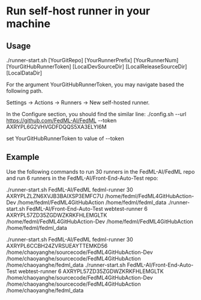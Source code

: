 # Run self-host runner in your machine

## Usage

./runner-start.sh [YourGitRepo] [YourRunnerPrefix] [YourRunnerNum] [YourGitHubRunnerToken] [LocalDevSourceDir] [LocalReleaseSourceDir] [LocalDataDir]

For the argument YourGitHubRunnerToken, you may navigate based the following path.

Settings -> Actions -> Runners -> New self-hosted runner. 

In the Configure section, you should find the similar line:
./config.sh --url https://github.com/FedML-AI/FedML --token AXRYPL6G2VHVGDFDQQS5XA3ELYI6M

set YourGitHubRunnerToken to value of --token


## Example

Use the following commands to run 30 runners in the FedML-AI/FedML repo and run 6 runners in the FedML-AI/Front-End-Auto-Test repo:

./runner-start.sh FedML-AI/FedML fedml-runner 30 AXRYPLZLZN6XVJB3BAIXSP3EMFC7U /home/fedml/FedML4GitHubAction-Dev /home/fedml/FedML4GitHubAction /home/fedml/fedml_data
./runner-start.sh FedML-AI/Front-End-Auto-Test webtest-runner 6 AXRYPL57ZD35ZGDWZKRKFHLEMGLTK /home/fedml/FedML4GitHubAction-Dev /home/fedml/FedML4GitHubAction /home/fedml/fedml_data

./runner-start.sh FedML-AI/FedML fedml-runner 30 AXRYPL6CCBH24ZVRSUEAYTTEMKD56 /home/chaoyanghe/sourcecode/FedML4GitHubAction-Dev /home/chaoyanghe/sourcecode/FedML4GitHubAction /home/chaoyanghe/fedml_data
./runner-start.sh FedML-AI/Front-End-Auto-Test webtest-runner 6 AXRYPL57ZD35ZGDWZKRKFHLEMGLTK /home/chaoyanghe/sourcecode/FedML4GitHubAction-Dev /home/chaoyanghe/sourcecode/FedML4GitHubAction /home/chaoyanghe/fedml_data
